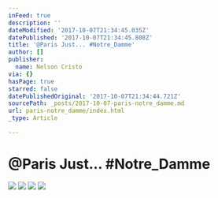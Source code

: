 ```yaml
---
inFeed: true
description: ''
dateModified: '2017-10-07T21:34:45.035Z'
datePublished: '2017-10-07T21:34:45.808Z'
title: '@Paris Just... #Notre_Damme'
author: []
publisher:
  name: Nelson Cristo
via: {}
hasPage: true
starred: false
datePublishedOriginal: '2017-10-07T21:34:44.721Z'
sourcePath: _posts/2017-10-07-paris-notre_damme.md
url: paris-notre_damme/index.html
_type: Article

---
```

# @Paris Just... \#Notre\_Damme
![](https://the-grid-user-content.s3-us-west-2.amazonaws.com/e98860c7-c916-44a6-b263-59fd20eaf5c5.jpg)
![](https://the-grid-user-content.s3-us-west-2.amazonaws.com/85a05767-6b53-4dbc-b724-2d322da81586.jpg)
![](https://the-grid-user-content.s3-us-west-2.amazonaws.com/3dbbdefb-c3c3-44f1-a9ab-7a483aa50bc8.jpg)
![](https://the-grid-user-content.s3-us-west-2.amazonaws.com/38a967e6-79f7-4b15-968e-0b825786f0f6.jpg)